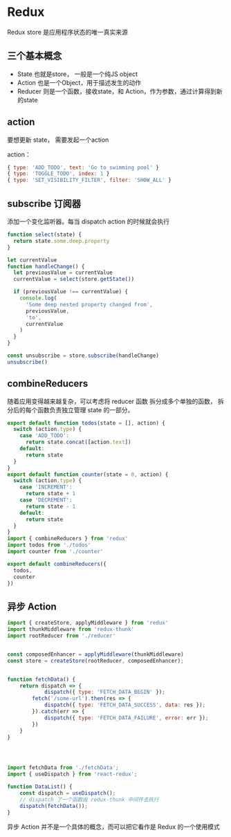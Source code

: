 # Redux

Redux store 是应用程序状态的唯一真实来源

## 三个基本概念

* State 也就是store， 一般是一个纯JS object
* Action 也是一个Object，用于描述发生的动作
* Reducer 则是一个函数，接收state，和 Action，作为参数，通过计算得到新的state

## action

要想更新 state， 需要发起一个action

action： 

```js
{ type: 'ADD_TODO', text: 'Go to swimming pool' }
{ type: 'TOGGLE_TODO', index: 1 }
{ type: 'SET_VISIBILITY_FILTER', filter: 'SHOW_ALL' }
```

## subscribe 订阅器

添加一个变化监听器。每当 dispatch action 的时候就会执行

```js
function select(state) {
  return state.some.deep.property
}

let currentValue
function handleChange() {
  let previousValue = currentValue
  currentValue = select(store.getState())

  if (previousValue !== currentValue) {
    console.log(
      'Some deep nested property changed from',
      previousValue,
      'to',
      currentValue
    )
  }
}

const unsubscribe = store.subscribe(handleChange)
unsubscribe()
```

## combineReducers

随着应用变得越来越复杂，可以考虑将 reducer 函数 拆分成多个单独的函数，
拆分后的每个函数负责独立管理 state 的一部分。

```js
export default function todos(state = [], action) {
  switch (action.type) {
    case 'ADD_TODO':
      return state.concat([action.text])
    default:
      return state
  }
}
export default function counter(state = 0, action) {
  switch (action.type) {
    case 'INCREMENT':
      return state + 1
    case 'DECREMENT':
      return state - 1
    default:
      return state
  }
}
import { combineReducers } from 'redux'
import todos from './todos'
import counter from './counter'

export default combineReducers({
  todos,
  counter
})
```


## 异步 Action

```js
import { createStore, applyMiddleware } from 'redux' 
import thunkMiddleware from 'redux-thunk'
import rootReducer from './reducer'


const composedEnhancer = applyMiddleware(thunkMiddleware) 
const store = createStore(rootReducer, composedEnhancer);


function fetchData() {
    return dispatch => {
        	dispatch({ type: 'FETCH_DATA_BEGIN' }); 
        fetch('/some-url').then(res => {
        	dispatch({ type: 'FETCH_DATA_SUCCESS', data: res });
        }).catch(err => {
        	dispatch({ type: 'FETCH_DATA_FAILURE', error: err }); 
        })
    }
}




import fetchData from './fetchData';
import { useDispatch } from 'react-redux';

function DataList() {
	const dispatch = useDispatch();
	// dispatch 了一个函数由 redux-thunk 中间件去执行 
    dispatch(fetchData());
}
```

异步 Action 并不是一个具体的概念，而可以把它看作是 Redux 的一个使用模式